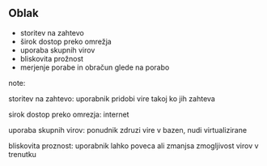 ## Oblak

* storitev na zahtevo
* širok dostop preko omrežja
* uporaba skupnih virov
* bliskovita prožnost
* merjenje porabe in obračun glede na porabo

note:

storitev na zahtevo: uporabnik pridobi vire takoj ko jih zahteva

sirok dostop preko omrezja: internet

uporaba skupnih virov: ponudnik zdruzi vire v bazen, nudi virtualizirane

bliskovita proznost: uporabnik lahko poveca ali zmanjsa zmogljivost virov v trenutku
